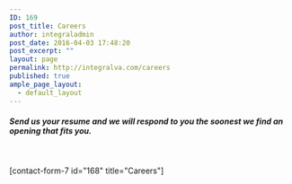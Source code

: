 ```yaml
---
ID: 169
post_title: Careers
author: integraladmin
post_date: 2016-04-03 17:48:20
post_excerpt: ""
layout: page
permalink: http://integralva.com/careers
published: true
ample_page_layout:
  - default_layout
---
```

<h5><em>Send us your resume and we will respond to you the soonest we find an opening that fits you.</em></h5>
&nbsp;

[contact-form-7 id="168" title="Careers"]